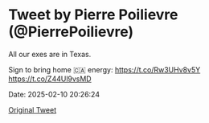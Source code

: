 # Tweet by Pierre Poilievre (@PierrePoilievre)

All our exes are in Texas. 

Sign to bring home 🇨🇦 energy: https://t.co/Rw3UHv8v5Y https://t.co/Z44Ul9vsMD

Date: 2025-02-10 20:26:24

[Original Tweet](https://x.com/PierrePoilievre/status/1889048294627709121)
